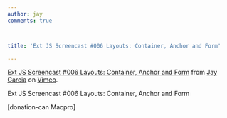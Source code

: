 ```yaml
---
author: jay
comments: true



title: 'Ext JS Screencast #006 Layouts: Container, Anchor and Form'

---
```


[Ext JS Screencast #006 Layouts: Container, Anchor and Form](http://vimeo.com/9768220) from [Jay Garcia](http://vimeo.com/user3205431) on [Vimeo](http://vimeo.com).

Ext JS Screencast #006 Layouts: Container, Anchor and Form



[donation-can Macpro] 
